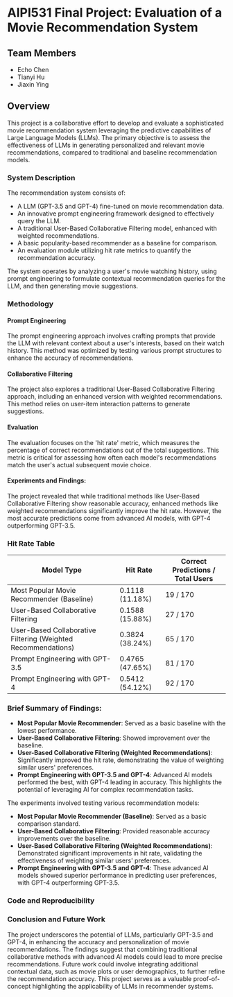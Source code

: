
# AIPI531 Final Project: Evaluation of a Movie Recommendation System

## Team Members
- Echo Chen
- Tianyi Hu
- Jiaxin Ying

## Overview

This project is a collaborative effort to develop and evaluate a sophisticated movie recommendation system leveraging the predictive capabilities of Large Language Models (LLMs). The primary objective is to assess the effectiveness of LLMs in generating personalized and relevant movie recommendations, compared to traditional and baseline recommendation models.

### System Description

The recommendation system consists of:

- A LLM (GPT-3.5 and GPT-4) fine-tuned on movie recommendation data.
- An innovative prompt engineering framework designed to effectively query the LLM.
- A traditional User-Based Collaborative Filtering model, enhanced with weighted recommendations.
- A basic popularity-based recommender as a baseline for comparison.
- An evaluation module utilizing hit rate metrics to quantify the recommendation accuracy.

The system operates by analyzing a user's movie watching history, using prompt engineering to formulate contextual recommendation queries for the LLM, and then generating movie suggestions.

### Methodology 

#### Prompt Engineering

The prompt engineering approach involves crafting prompts that provide the LLM with relevant context about a user's interests, based on their watch history. This method was optimized by testing various prompt structures to enhance the accuracy of recommendations.

#### Collaborative Filtering

The project also explores a traditional User-Based Collaborative Filtering approach, including an enhanced version with weighted recommendations. This method relies on user-item interaction patterns to generate suggestions.

#### Evaluation

The evaluation focuses on the 'hit rate' metric, which measures the percentage of correct recommendations out of the total suggestions. This metric is critical for assessing how often each model's recommendations match the user's actual subsequent movie choice.

#### Experiments and Findings:
The project revealed that while traditional methods like User-Based Collaborative Filtering show reasonable accuracy, enhanced methods like weighted recommendations significantly improve the hit rate. However, the most accurate predictions come from advanced AI models, with GPT-4 outperforming GPT-3.5.

### Hit Rate Table

| Model Type                                                 | Hit Rate            | Correct Predictions / Total Users |
|------------------------------------------------------------|---------------------|-----------------------------------|
| Most Popular Movie Recommender (Baseline)                  | 0.1118 (11.18%)     | 19 / 170                          |
| User-Based Collaborative Filtering                         | 0.1588 (15.88%)     | 27 / 170                          |
| User-Based Collaborative Filtering (Weighted Recommendations) | 0.3824 (38.24%)     | 65 / 170                          |
| Prompt Engineering with GPT-3.5                            | 0.4765 (47.65%)     | 81 / 170                          |
| Prompt Engineering with GPT-4                              | 0.5412 (54.12%)     | 92 / 170                          |

### Brief Summary of Findings:
- **Most Popular Movie Recommender**: Served as a basic baseline with the lowest performance.
- **User-Based Collaborative Filtering**: Showed improvement over the baseline.
- **User-Based Collaborative Filtering (Weighted Recommendations)**: Significantly improved the hit rate, demonstrating the value of weighting similar users' preferences.
- **Prompt Engineering with GPT-3.5 and GPT-4**: Advanced AI models performed the best, with GPT-4 leading in accuracy. This highlights the potential of leveraging AI for complex recommendation tasks.

The experiments involved testing various recommendation models:

- **Most Popular Movie Recommender (Baseline)**: Served as a basic comparison standard.
- **User-Based Collaborative Filtering**: Provided reasonable accuracy improvements over the baseline.
- **User-Based Collaborative Filtering (Weighted Recommendations)**: Demonstrated significant improvements in hit rate, validating the effectiveness of weighting similar users' preferences.
- **Prompt Engineering with GPT-3.5 and GPT-4**: These advanced AI models showed superior performance in predicting user preferences, with GPT-4 outperforming GPT-3.5.

### Code and Reproducibility



### Conclusion and Future Work

The project underscores the potential of LLMs, particularly GPT-3.5 and GPT-4, in enhancing the accuracy and personalization of movie recommendations. The findings suggest that combining traditional collaborative methods with advanced AI models could lead to more precise recommendations. Future work could involve integrating additional contextual data, such as movie plots or user demographics, to further refine the recommendation accuracy. This project serves as a valuable proof-of-concept highlighting the applicability of LLMs in recommender systems.

